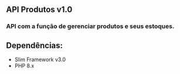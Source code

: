 ## API Produtos v1.0

### API com a função de gerenciar produtos e seus estoques.

## Dependências:
- Slim Framework v3.0
- PHP 8.x